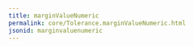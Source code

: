 ```yaml
---
title: marginValueNumeric
permalink: core/Tolerance.marginValueNumeric.html
jsonid: marginvaluenumeric
---
```

